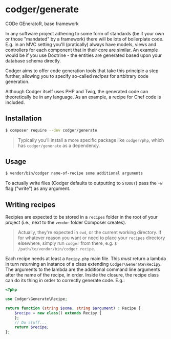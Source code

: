 # codger/generate
CODe GEneratoR, base framework

In any software project adhering to some form of standards (be it your own or
those "mandated" by a framework) there will be lots of boilerplate code. E.g.
in an MVC setting you'll (pratically) always have models, views and controllers
for each component that in their core are similar. An example would be if you
use Doctrine - the entities are generated based upon your database schema
directly.

Codger aims to offer code generation tools that take this principle a step
further, allowing you to specify so-called _recipes_ for artbitrary code
generation.

Although Codger itself uses PHP and Twig, the generated code can theoretically
be in any language. As an example, a recipe for Chef code is included.

## Installation
```sh
$ composer require --dev codger/generate
```

> Typically you'll install a more specific package like `codger/php`, which has
> `codger/generate` as a dependency.

## Usage
```sh
$ vendor/bin/codger name-of-recipe some additional arguments
```

To actually write files (Codger defaults to outputting to `STDOUT`) pass the
`-w` flag ("write") as any argument.

## Writing recipes
Recipies are expected to be stored in a `recipes` folder in the root of your
project (i.e., next to the `vendor` folder Composer creates).

> Actually, they're expected in `cwd`, or the current working directory. If for
> whatever reason you want or need to place your `recipes` directory elsewhere,
> simply run `codger` from there, e.g. `$ /path/to/vendor/bin/codger recipe`.

Each recipe needs at least a `Recipy.php` main file. This _must_ return a lambda
in turn returning an instance of a class extending `Codger\Generate\Recipy`. The
arguments to the lambda are the additional command line arguments after the name
of the recipe, in order. Inside the closure, the recipe class can do its thing
in order to correctly generate code. E.g.:

```php
<?php

use Codger\Generate\Recipe;

return function (string $some, string $argument) : Recipe {
    $recipe = new class() extends Recipy {
    };
    // Do stuff...
    return $recipe;
};
```

